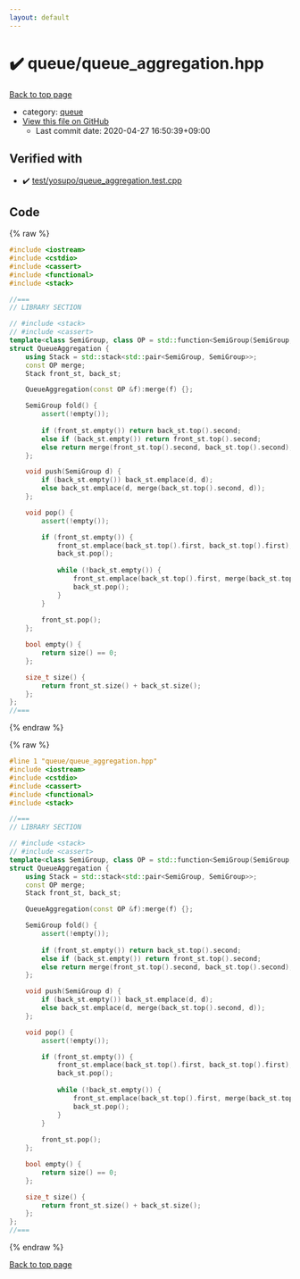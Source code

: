 ```yaml
---
layout: default
---
```


<!-- mathjax config similar to math.stackexchange -->
<script type="text/javascript" async
  src="https://cdnjs.cloudflare.com/ajax/libs/mathjax/2.7.5/MathJax.js?config=TeX-MML-AM_CHTML">
</script>
<script type="text/x-mathjax-config">
  MathJax.Hub.Config({
    TeX: { equationNumbers: { autoNumber: "AMS" }},
    tex2jax: {
      inlineMath: [ ['$','$'] ],
      processEscapes: true
    },
    "HTML-CSS": { matchFontHeight: false },
    displayAlign: "left",
    displayIndent: "2em"
  });
</script>

<script type="text/javascript" src="https://cdnjs.cloudflare.com/ajax/libs/jquery/3.4.1/jquery.min.js"></script>
<script src="https://cdn.jsdelivr.net/npm/jquery-balloon-js@1.1.2/jquery.balloon.min.js" integrity="sha256-ZEYs9VrgAeNuPvs15E39OsyOJaIkXEEt10fzxJ20+2I=" crossorigin="anonymous"></script>
<script type="text/javascript" src="../../assets/js/copy-button.js"></script>
<link rel="stylesheet" href="../../assets/css/copy-button.css" />


# :heavy_check_mark: queue/queue_aggregation.hpp

<a href="../../index.html">Back to top page</a>

* category: <a href="../../index.html#a9d1cbf71942327e98b40cf5ef38a960">queue</a>
* <a href="{{ site.github.repository_url }}/blob/master/queue/queue_aggregation.hpp">View this file on GitHub</a>
    - Last commit date: 2020-04-27 16:50:39+09:00




## Verified with

* :heavy_check_mark: <a href="../../verify/test/yosupo/queue_aggregation.test.cpp.html">test/yosupo/queue_aggregation.test.cpp</a>


## Code

<a id="unbundled"></a>
{% raw %}
```cpp
#include <iostream>
#include <cstdio>
#include <cassert>
#include <functional>
#include <stack>

//===
// LIBRARY SECTION

// #include <stack>
// #include <cassert>
template<class SemiGroup, class OP = std::function<SemiGroup(SemiGroup, SemiGroup)> >
struct QueueAggregation {
    using Stack = std::stack<std::pair<SemiGroup, SemiGroup>>;
    const OP merge;
    Stack front_st, back_st;

    QueueAggregation(const OP &f):merge(f) {};

    SemiGroup fold() {
        assert(!empty());
        
        if (front_st.empty()) return back_st.top().second;
        else if (back_st.empty()) return front_st.top().second;
        else return merge(front_st.top().second, back_st.top().second);
    };

    void push(SemiGroup d) {
        if (back_st.empty()) back_st.emplace(d, d);
        else back_st.emplace(d, merge(back_st.top().second, d));
    };

    void pop() {
        assert(!empty());

        if (front_st.empty()) {
            front_st.emplace(back_st.top().first, back_st.top().first);
            back_st.pop();
            
            while (!back_st.empty()) {
                front_st.emplace(back_st.top().first, merge(back_st.top().first, front_st.top().second));
                back_st.pop();
            }
        }
        
        front_st.pop();
    };

    bool empty() {
        return size() == 0;
    };

    size_t size() {
        return front_st.size() + back_st.size();
    };
};
//===

```
{% endraw %}

<a id="bundled"></a>
{% raw %}
```cpp
#line 1 "queue/queue_aggregation.hpp"
#include <iostream>
#include <cstdio>
#include <cassert>
#include <functional>
#include <stack>

//===
// LIBRARY SECTION

// #include <stack>
// #include <cassert>
template<class SemiGroup, class OP = std::function<SemiGroup(SemiGroup, SemiGroup)> >
struct QueueAggregation {
    using Stack = std::stack<std::pair<SemiGroup, SemiGroup>>;
    const OP merge;
    Stack front_st, back_st;

    QueueAggregation(const OP &f):merge(f) {};

    SemiGroup fold() {
        assert(!empty());
        
        if (front_st.empty()) return back_st.top().second;
        else if (back_st.empty()) return front_st.top().second;
        else return merge(front_st.top().second, back_st.top().second);
    };

    void push(SemiGroup d) {
        if (back_st.empty()) back_st.emplace(d, d);
        else back_st.emplace(d, merge(back_st.top().second, d));
    };

    void pop() {
        assert(!empty());

        if (front_st.empty()) {
            front_st.emplace(back_st.top().first, back_st.top().first);
            back_st.pop();
            
            while (!back_st.empty()) {
                front_st.emplace(back_st.top().first, merge(back_st.top().first, front_st.top().second));
                back_st.pop();
            }
        }
        
        front_st.pop();
    };

    bool empty() {
        return size() == 0;
    };

    size_t size() {
        return front_st.size() + back_st.size();
    };
};
//===

```
{% endraw %}

<a href="../../index.html">Back to top page</a>

